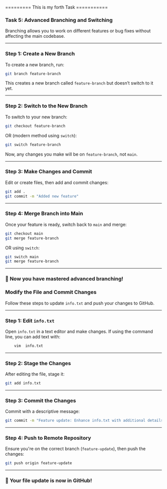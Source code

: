  ========= This is my forth Task ===========


### **Task 5: Advanced Branching and Switching**  

Branching allows you to work on different features or bug fixes without affecting the main codebase.  

---

### **Step 1: Create a New Branch**  
To create a new branch, run:  

```sh
git branch feature-branch
```
This creates a new branch called `feature-branch` but doesn’t switch to it yet.  

---

### **Step 2: Switch to the New Branch**  
To switch to your new branch:  

```sh
git checkout feature-branch
```
OR (modern method using `switch`):  

```sh
git switch feature-branch
```

Now, any changes you make will be on `feature-branch`, not `main`.  

---

### **Step 3: Make Changes and Commit**  
Edit or create files, then add and commit changes:  

```sh
git add .
git commit -m "Added new feature"
```

---

### **Step 4: Merge Branch into Main**  
Once your feature is ready, switch back to `main` and merge:  

```sh
git checkout main
git merge feature-branch
```
OR using `switch`:  

```sh
git switch main
git merge feature-branch
```

---



### 🎉 **Now you have mastered advanced branching!**  


### **Modify the File and Commit Changes**  

Follow these steps to update `info.txt` and push your changes to GitHub.

---

### **Step 1: Edit `info.txt`**  
Open `info.txt` in a text editor and make changes. If using the command line, you can add text with:  

```sh
    vim  info.txt
```

---

### **Step 2: Stage the Changes**  
After editing the file, stage it:  

```sh
git add info.txt
```

---

### **Step 3: Commit the Changes**  
Commit with a descriptive message:  

```sh
git commit -m "Feature update: Enhance info.txt with additional details"
```

---

### **Step 4: Push to Remote Repository**  
Ensure you're on the correct branch (`feature-update`), then push the changes:  

```sh
git push origin feature-update
```

---

### 🎉 **Your file update is now in GitHub!**  





